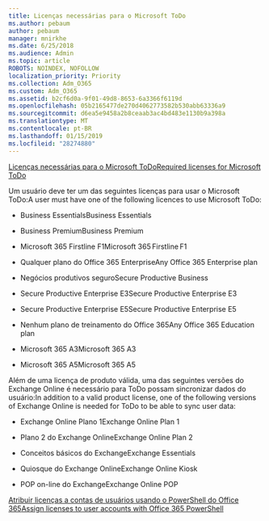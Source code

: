 ```yaml
---
title: Licenças necessárias para o Microsoft ToDo
ms.author: pebaum
author: pebaum
manager: mnirkhe
ms.date: 6/25/2018
ms.audience: Admin
ms.topic: article
ROBOTS: NOINDEX, NOFOLLOW
localization_priority: Priority
ms.collection: Adm_O365
ms.custom: Adm_O365
ms.assetid: b2cf6d0a-9f01-49d8-8653-6a3366f6119d
ms.openlocfilehash: 05b2165477de270d4062773582b530abb63336a9
ms.sourcegitcommit: d6ea5e9458a2b8ceaab3ac4bd483e1130b9a398a
ms.translationtype: MT
ms.contentlocale: pt-BR
ms.lasthandoff: 01/15/2019
ms.locfileid: "28274880"
---
```

[<span data-ttu-id="9e66c-102">Licenças necessárias para o Microsoft ToDo</span><span class="sxs-lookup"><span data-stu-id="9e66c-102">Required licenses for Microsoft ToDo</span></span>](https://support.office.com/article/381e9d1b-c500-49b5-973e-890fd86528d7.aspx)
  
<span data-ttu-id="9e66c-103">Um usuário deve ter um das seguintes licenças para usar o Microsoft ToDo:</span><span class="sxs-lookup"><span data-stu-id="9e66c-103">A user must have one of the following licences to use Microsoft ToDo:</span></span>
  
- <span data-ttu-id="9e66c-104">Business Essentials</span><span class="sxs-lookup"><span data-stu-id="9e66c-104">Business Essentials</span></span>
    
- <span data-ttu-id="9e66c-105">Business Premium</span><span class="sxs-lookup"><span data-stu-id="9e66c-105">Business Premium</span></span>
    
- <span data-ttu-id="9e66c-106">Microsoft 365 Firstline F1</span><span class="sxs-lookup"><span data-stu-id="9e66c-106">Microsoft 365 Firstline F1</span></span>
    
- <span data-ttu-id="9e66c-107">Qualquer plano do Office 365 Enterprise</span><span class="sxs-lookup"><span data-stu-id="9e66c-107">Any Office 365 Enterprise plan</span></span>
    
- <span data-ttu-id="9e66c-108">Negócios produtivos seguro</span><span class="sxs-lookup"><span data-stu-id="9e66c-108">Secure Productive Business</span></span>
    
- <span data-ttu-id="9e66c-109">Secure Productive Enterprise E3</span><span class="sxs-lookup"><span data-stu-id="9e66c-109">Secure Productive Enterprise E3</span></span>
    
- <span data-ttu-id="9e66c-110">Secure Productive Enterprise E5</span><span class="sxs-lookup"><span data-stu-id="9e66c-110">Secure Productive Enterprise E5</span></span>
    
- <span data-ttu-id="9e66c-111">Nenhum plano de treinamento do Office 365</span><span class="sxs-lookup"><span data-stu-id="9e66c-111">Any Office 365 Education plan</span></span>
    
- <span data-ttu-id="9e66c-112">Microsoft 365 A3</span><span class="sxs-lookup"><span data-stu-id="9e66c-112">Microsoft 365 A3</span></span>
    
- <span data-ttu-id="9e66c-113">Microsoft 365 A5</span><span class="sxs-lookup"><span data-stu-id="9e66c-113">Microsoft 365 A5</span></span>
    
<span data-ttu-id="9e66c-114">Além de uma licença de produto válida, uma das seguintes versões do Exchange Online é necessário para ToDo possam sincronizar dados do usuário:</span><span class="sxs-lookup"><span data-stu-id="9e66c-114">In addition to a valid product license, one of the following versions of Exchange Online is needed for ToDo to be able to sync user data:</span></span> 
  
- <span data-ttu-id="9e66c-115">Exchange Online Plano 1</span><span class="sxs-lookup"><span data-stu-id="9e66c-115">Exchange Online Plan 1</span></span>
    
- <span data-ttu-id="9e66c-116">Plano 2 do Exchange Online</span><span class="sxs-lookup"><span data-stu-id="9e66c-116">Exchange Online Plan 2</span></span>
    
- <span data-ttu-id="9e66c-117">Conceitos básicos do Exchange</span><span class="sxs-lookup"><span data-stu-id="9e66c-117">Exchange Essentials</span></span>
    
- <span data-ttu-id="9e66c-118">Quiosque do Exchange Online</span><span class="sxs-lookup"><span data-stu-id="9e66c-118">Exchange Online Kiosk</span></span>
    
- <span data-ttu-id="9e66c-119">POP on-line do Exchange</span><span class="sxs-lookup"><span data-stu-id="9e66c-119">Exchange Online POP</span></span>
    
[<span data-ttu-id="9e66c-120">Atribuir licenças a contas de usuários usando o PowerShell do Office 365</span><span class="sxs-lookup"><span data-stu-id="9e66c-120">Assign licenses to user accounts with Office 365 PowerShell</span></span>](https://docs.microsoft.com/en-us/office365/enterprise/powershell/assign-licenses-to-user-accounts-with-office-365-powershell )
  

